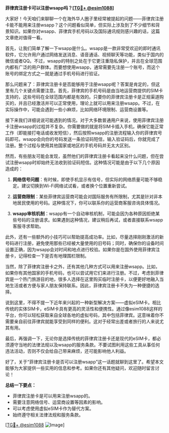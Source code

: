 **菲律宾注册卡可以注册wsapp吗？[[TG💪+ @esim1088](https://t.me/s/esim1088)]**

大家好！今天咱们来聊聊一个在海外华人圈子里经常被提起的问题——菲律宾注册卡能不能用来注册wsapp？这个问题看似简单，但实际上涉及到了不少细节和背景知识。如果你对wsapp、菲律宾手机号码以及国际通讯规则感兴趣的话，这篇文章绝对值得一看。

首先，让我们简单了解一下wsapp是什么。wsapp是一款非常受欢迎的即时通讯软件，它允许用户通过网络发送消息、语音通话、视频聊天等功能，类似于国内的微信或者QQ。不过，wsapp的特别之处在于它更注重隐私保护，并且在全球范围内都有广泛的用户群体。而要想使用wsapp，通常需要先注册一个账号，而这个账号的绑定方式之一就是通过手机号码进行验证。

那么问题来了：菲律宾注册卡是否能够用于注册wsapp呢？答案是肯定的，但这里有几个关键点需要注意。首先，菲律宾的手机号码是由当地运营商提供的SIM卡支持的，这些号码在全球范围内都是有效的。只要你的菲律宾注册卡是正规渠道购买的，并且已经激活并可以正常使用，理论上就可以用来注册wsapp。不过，在实际操作中，可能会遇到一些小麻烦，比如网络环境限制、运营商设置等。

接下来我们详细说说可能遇到的情况。对于大多数普通用户来说，使用菲律宾注册卡注册wsapp的过程并不复杂。你需要做的就是将SIM卡插入手机，确保它能正常工作（即能接打电话或收发短信），然后按照wsapp的注册流程输入你的菲律宾号码即可。wsapp会向你的号码发送一条验证码短信，输入验证码后，你就完成了注册。整个过程与使用其他国家或地区的手机号码并无太大区别。

然而，有些朋友可能会发现，虽然他们的菲律宾注册卡看起来没什么问题，但在尝试注册wsapp时却始终无法收到验证码短信。这种情况可能是由于以下几个原因造成的：

1. **网络信号问题**：有时候，即使手机显示有信号，但实际的网络质量可能不够稳定。建议切换到Wi-Fi网络试试看，或者换个位置重新尝试。
   
2. **运营商限制**：某些菲律宾运营商可能会对国际服务有所限制，尤其是针对非本地居民使用的号码。这种情况下，你可以联系你的运营商客服咨询具体情况。

3. **wsapp审核机制**：wsapp有一个自动审核机制，可能会因为各种原因拒绝某些号码的注册请求。如果遇到这种情况，建议稍后再试，或者直接联系wsapp客服寻求帮助。

此外，还有一些额外的小技巧可以帮助提高成功率。比如，尽量选择刚刚激活的新号码进行注册，避免使用那些已经被大量使用的旧号码；同时，确保你的设备时间设置正确，因为wsapp会对时间和地点进行校验。如果你是在国外使用菲律宾注册卡，记得检查一下是否有地理围栏限制。

当然，除了菲律宾注册卡之外，还有其他几种方式可以用来注册wsapp。比如，如果你有其他国家的手机号码，也可以尝试用它们来进行注册。不过，考虑到菲律宾是一个热门旅游目的地，很多人选择在这里购买临时注册卡，以便更好地融入当地生活或者方便与家人朋友保持联系。因此，菲律宾注册卡不失为一种便捷的选择。

说到这里，不得不提一下近年来兴起的一种新型解决方案——虚拟eSIM卡。相比传统的实体SIM卡，eSIM卡具有更高的灵活性和便携性。通过像esim1088这样的平台，你可以轻松获取来自全球各地的虚拟号码，其中包括菲律宾。这意味着你不需要亲自前往菲律宾就能享受到同样的便利。这对于经常出差或者旅行的人来说尤其有用。

最后，再强调一下，无论你是选择传统的菲律宾注册卡还是现代的eSIM卡，都必须遵守当地的法律法规以及wsapp的服务条款。不要试图利用这些工具从事任何违法活动，否则不仅会给自己带来麻烦，还可能影响他人利益。

好了，关于“菲律宾注册卡是否可以注册wsapp”这一话题就聊到这里了。希望本文能够为大家提供一些实用的信息和参考。如果你还有其他疑问，欢迎随时留言讨论！

**总结一下要点：**
- 菲律宾注册卡是可以用来注册wsapp的。
- 需要注意网络信号、运营商设置等因素的影响。
- 可以考虑使用虚拟eSIM卡作为替代方案。
- 始终遵守相关法律法规和服务条款。

[[TG💪+ @esim1088](https://t.me/s/esim1088) ![Image](https://i.postimg.cc/4NQfJmqS/Snipaste-2025-05-13-00-14-12.png)]